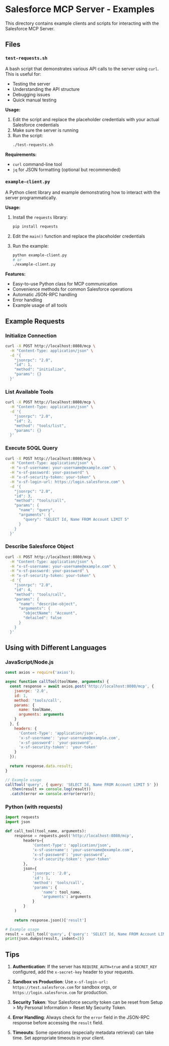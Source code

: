 # Salesforce MCP Server - Examples

This directory contains example clients and scripts for interacting with the Salesforce MCP Server.

## Files

### `test-requests.sh`

A bash script that demonstrates various API calls to the server using `curl`. This is useful for:
- Testing the server
- Understanding the API structure
- Debugging issues
- Quick manual testing

**Usage:**
1. Edit the script and replace the placeholder credentials with your actual Salesforce credentials
2. Make sure the server is running
3. Run the script:
   ```bash
   ./test-requests.sh
   ```

**Requirements:**
- `curl` command-line tool
- `jq` for JSON formatting (optional but recommended)

### `example-client.py`

A Python client library and example demonstrating how to interact with the server programmatically.

**Usage:**
1. Install the `requests` library:
   ```bash
   pip install requests
   ```

2. Edit the `main()` function and replace the placeholder credentials

3. Run the example:
   ```bash
   python example-client.py
   # or
   ./example-client.py
   ```

**Features:**
- Easy-to-use Python class for MCP communication
- Convenience methods for common Salesforce operations
- Automatic JSON-RPC handling
- Error handling
- Example usage of all tools

## Example Requests

### Initialize Connection

```bash
curl -X POST http://localhost:8080/mcp \
  -H "Content-Type: application/json" \
  -d '{
    "jsonrpc": "2.0",
    "id": 1,
    "method": "initialize",
    "params": {}
  }'
```

### List Available Tools

```bash
curl -X POST http://localhost:8080/mcp \
  -H "Content-Type: application/json" \
  -d '{
    "jsonrpc": "2.0",
    "id": 2,
    "method": "tools/list",
    "params": {}
  }'
```

### Execute SOQL Query

```bash
curl -X POST http://localhost:8080/mcp \
  -H "Content-Type: application/json" \
  -H "x-sf-username: your-username@example.com" \
  -H "x-sf-password: your-password" \
  -H "x-sf-security-token: your-token" \
  -H "x-sf-login-url: https://login.salesforce.com" \
  -d '{
    "jsonrpc": "2.0",
    "id": 3,
    "method": "tools/call",
    "params": {
      "name": "query",
      "arguments": {
        "query": "SELECT Id, Name FROM Account LIMIT 5"
      }
    }
  }'
```

### Describe Salesforce Object

```bash
curl -X POST http://localhost:8080/mcp \
  -H "Content-Type: application/json" \
  -H "x-sf-username: your-username@example.com" \
  -H "x-sf-password: your-password" \
  -H "x-sf-security-token: your-token" \
  -d '{
    "jsonrpc": "2.0",
    "id": 4,
    "method": "tools/call",
    "params": {
      "name": "describe-object",
      "arguments": {
        "objectName": "Account",
        "detailed": false
      }
    }
  }'
```

## Using with Different Languages

### JavaScript/Node.js

```javascript
const axios = require('axios');

async function callTool(toolName, arguments) {
  const response = await axios.post('http://localhost:8080/mcp', {
    jsonrpc: '2.0',
    id: 1,
    method: 'tools/call',
    params: {
      name: toolName,
      arguments: arguments
    }
  }, {
    headers: {
      'Content-Type': 'application/json',
      'x-sf-username': 'your-username@example.com',
      'x-sf-password': 'your-password',
      'x-sf-security-token': 'your-token'
    }
  });
  
  return response.data.result;
}

// Example usage
callTool('query', { query: 'SELECT Id, Name FROM Account LIMIT 5' })
  .then(result => console.log(result))
  .catch(error => console.error(error));
```

### Python (with requests)

```python
import requests
import json

def call_tool(tool_name, arguments):
    response = requests.post('http://localhost:8080/mcp', 
        headers={
            'Content-Type': 'application/json',
            'x-sf-username': 'your-username@example.com',
            'x-sf-password': 'your-password',
            'x-sf-security-token': 'your-token'
        },
        json={
            'jsonrpc': '2.0',
            'id': 1,
            'method': 'tools/call',
            'params': {
                'name': tool_name,
                'arguments': arguments
            }
        }
    )
    
    return response.json()['result']

# Example usage
result = call_tool('query', {'query': 'SELECT Id, Name FROM Account LIMIT 5'})
print(json.dumps(result, indent=2))
```

## Tips

1. **Authentication**: If the server has `REQUIRE_AUTH=true` and a `SECRET_KEY` configured, add the `x-secret-key` header to your requests.

2. **Sandbox vs Production**: Use `x-sf-login-url: https://test.salesforce.com` for sandbox orgs, or `https://login.salesforce.com` for production.

3. **Security Token**: Your Salesforce security token can be reset from Setup > My Personal Information > Reset My Security Token.

4. **Error Handling**: Always check for the `error` field in the JSON-RPC response before accessing the `result` field.

5. **Timeouts**: Some operations (especially metadata retrieval) can take time. Set appropriate timeouts in your client.

